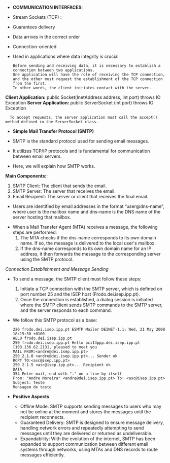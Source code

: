 * **COMMUNICATION INTERFACES:**

* Stream Sockets (TCP) :
 - Guarantees delivery
 - Data arrives in the correct order
 - Connection-oriented
 - Used in applications where data integrity is crucial

       Before sending and receiving data, it is necessary to establish a connection between two applications.
       One application will have the role of receiving the TCP connection, and the other must request the establishment of the TCP connection from the first.
       In other words, the client initiates contact with the server.

 **Client Application:**
     public Socket(InetAddress address, int port) throws IO Exception
 **Server Application:**
     public ServerSocket (int port) throws IO Exception

      To accept requests, the server application must call the accept() method defined in the ServerSocket class.


* **Simple Mail Transfer Protocol (SMTP)**

 * SMTP is the standard protocol used for sending email messages.
 * It utilizes TCP/IP protocols and is fundamental for communication between email servers. 
 * Here, we will explain how SMTP works.

 **Main Components:**:
   1. SMTP Client: The client that sends the email.
   2. SMTP Server: The server that receives the email.
   3. Email Recipient: The server or client that receives the final email.

 - Users are identified by email addresses in the format “user@dns-name”, where user is the mailbox name and dns-name is the DNS name of the server hosting that mailbox.

* When a Mail Transfer Agent (MTA) receives a message, the following steps are performed:
   1. The MTA checks if the dns-name corresponds to its own domain name. If so, the message is delivered to the local user's mailbox.
   2. If the dns-name corresponds to its own domain name for an IP address, it then forwards the message to the corresponding server using the SMTP protocol.

 _Connection Establishment and Message Sending_
 * To send a message, the SMTP client must follow these steps:
     1. Initiate a TCP connection with the SMTP server, which is defined on port number 25 and the ISEP host (Frodo.dei.isep.ipp.pt).
     2. Once the connection is established, a dialog session is initiated where the SMTP client sends SMTP commands to the SMTP server, and the server responds to each command.


* We follow this SMTP protocol as a base:

      220 frodo.dei.isep.ipp.pt ESMTP Mailer DEINET-1.1; Wed, 21 May 2008 18:15:30 +0100
      HELO frodo.dei.isep.ipp.pt
      250 frodo.dei.isep.ipp.pt Hello pci14ppp.dei.isep.ipp.pt [193.136.62.213], pleased to meet you
      MAIL FROM:<andre@dei.isep.ipp.pt>
      250 2.1.0 <andre@dei.isep.ipp.pt>... Sender ok
      RCPT TO:<asc@isep.ipp.pt>
      250 2.1.5 <asc@isep.ipp.pt>... Recipient ok
      DATA
      354 Enter mail, end with "." on a line by itself
      From: "Andre Moreira" <andre@dei.isep.ipp.pt> To: <asc@isep.ipp.pt>
      Subject: Teste
      Mensagem de teste
 
* **Positive Aspects**
    - Offline Mode: SMTP supports sending messages to users who may not be online at the moment and stores the messages until the recipient reconnects.
    - Guaranteed Delivery: SMTP is designed to ensure message delivery, handling network errors and repeatedly attempting to send messages until they are delivered or returned as undeliverable.
    - Expandability: With the evolution of the internet, SMTP has been expanded to support communication between different email systems through networks, using MTAs and DNS records to route messages efficiently.